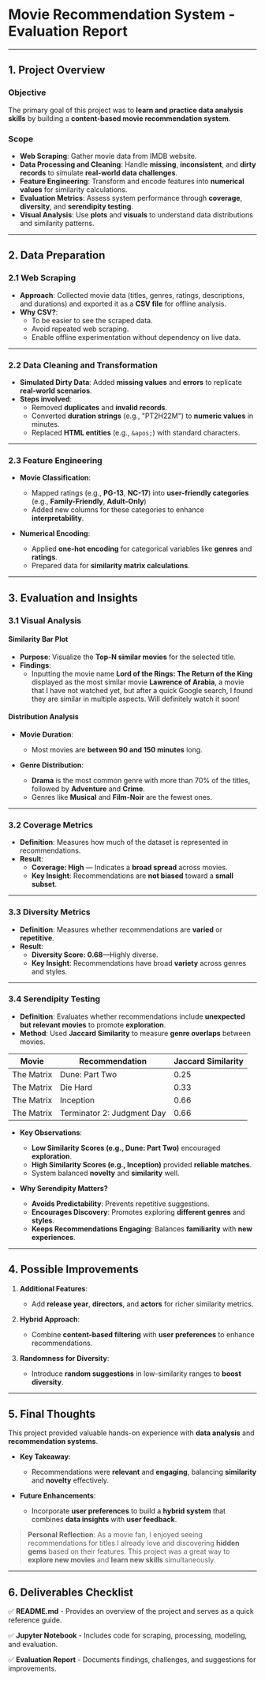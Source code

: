 # **Movie Recommendation System - Evaluation Report**

---

## **1. Project Overview**

### **Objective**
The primary goal of this project was to **learn and practice data analysis skills** by building a **content-based movie recommendation system**.

### **Scope**
- **Web Scraping**: Gather movie data from IMDB website.
- **Data Processing and Cleaning**: Handle **missing**, **inconsistent**, and **dirty records** to simulate **real-world data challenges**.
- **Feature Engineering**: Transform and encode features into **numerical values** for similarity calculations.
- **Evaluation Metrics**: Assess system performance through **coverage**, **diversity**, and **serendipity testing**.
- **Visual Analysis**: Use **plots** and **visuals** to understand data distributions and similarity patterns.

---

## **2. Data Preparation**

### **2.1 Web Scraping**
- **Approach**: Collected movie data (titles, genres, ratings, descriptions, and durations) and exported it as a **CSV file** for offline analysis.
- **Why CSV?**:
  - To be easier to see the scraped data.
  - Avoid repeated web scraping.
  - Enable offline experimentation without dependency on live data.

---

### **2.2 Data Cleaning and Transformation**
- **Simulated Dirty Data**: Added **missing values** and **errors** to replicate **real-world scenarios**.
- **Steps involved**:
  - Removed **duplicates** and **invalid records**.
  - Converted **duration strings** (e.g., "PT2H22M") to **numeric values** in minutes.
  - Replaced **HTML entities** (e.g., `&apos;`) with standard characters.

---

### **2.3 Feature Engineering**
- **Movie Classification**:
  - Mapped ratings (e.g., **PG-13**, **NC-17**) into **user-friendly categories** (e.g., **Family-Friendly**, **Adult-Only**)
  - Added new columns for these categories to enhance **interpretability**.

- **Numerical Encoding**:
  - Applied **one-hot encoding** for categorical variables like **genres** and **ratings**.
  - Prepared data for **similarity matrix calculations**.

---

## **3. Evaluation and Insights**

### **3.1 Visual Analysis**

#### **Similarity Bar Plot**
- **Purpose**: Visualize the **Top-N similar movies** for the selected title.
- **Findings**:
  - Inputting the movie name **Lord of the Rings: The Return of the King** displayed as the most similar movie **Lawrence of Arabia**, a movie that I have not watched yet, but after a quick Google search, I found they are similar in multiple aspects. Will definitely watch it soon!

#### **Distribution Analysis**
- **Movie Duration**:
  - Most movies are **between 90 and 150 minutes** long.

- **Genre Distribution**:
  - **Drama** is the most common genre with more than 70% of the titles, followed by **Adventure** and **Crime**.
  - Genres like **Musical** and **Film-Noir** are the fewest ones.

---

### **3.2 Coverage Metrics**

- **Definition**: Measures how much of the dataset is represented in recommendations.
- **Result**:
  - **Coverage: High** — Indicates a **broad spread** across movies.
  - **Key Insight**: Recommendations are **not biased** toward a **small subset**.

---

### **3.3 Diversity Metrics**

- **Definition**: Measures whether recommendations are **varied** or **repetitive**.
- **Result**:
  - **Diversity Score: 0.68**—Highly diverse.
  - **Key Insight**: Recommendations have broad **variety** across genres and styles.

---

### **3.4 Serendipity Testing**

- **Definition**: Evaluates whether recommendations include **unexpected but relevant movies** to promote **exploration**.
- **Method**: Used **Jaccard Similarity** to measure **genre overlaps** between movies.


| Movie      | Recommendation               | Jaccard Similarity |
|------------|------------------------------|--------------------|
| The Matrix | Dune: Part Two               | 0.25               |
| The Matrix | Die Hard                     | 0.33               |
| The Matrix | Inception                    | 0.66               |
| The Matrix | Terminator 2: Judgment Day   | 0.66               |

- **Key Observations**:
  - **Low Similarity Scores (e.g., Dune: Part Two)** encouraged **exploration**.
  - **High Similarity Scores (e.g., Inception)** provided **reliable matches**.
  - System balanced **novelty** and **similarity** well.

- **Why Serendipity Matters?**
  - **Avoids Predictability**: Prevents repetitive suggestions.
  - **Encourages Discovery**: Promotes exploring **different genres** and **styles**.
  - **Keeps Recommendations Engaging**: Balances **familiarity** with **new experiences**.

---

## **4. Possible Improvements**

1. **Additional Features**:
   - Add **release year**, **directors**, and **actors** for richer similarity metrics.

2. **Hybrid Approach**:
   - Combine **content-based filtering** with **user preferences** to enhance recommendations.

3. **Randomness for Diversity**:
   - Introduce **random suggestions** in low-similarity ranges to **boost diversity**.

---

## **5. Final Thoughts**

This project provided valuable hands-on experience with **data analysis** and **recommendation systems**.

- **Key Takeaway**:
  - Recommendations were **relevant** and **engaging**, balancing **similarity** and **novelty** effectively.

- **Future Enhancements**:
  - Incorporate **user preferences** to build a **hybrid system** that combines **data insights** with **user feedback**.

> **Personal Reflection**:
> As a movie fan, I enjoyed seeing recommendations for titles I already love and discovering **hidden gems** based on their features. This project was a great way to **explore new movies** and **learn new skills** simultaneously.

---

## **6. Deliverables Checklist**

✅ **README.md** - Provides an overview of the project and serves as a quick reference guide.

✅ **Jupyter Notebook** - Includes code for scraping, processing, modeling, and evaluation.

✅ **Evaluation Report** - Documents findings, challenges, and suggestions for improvements.


